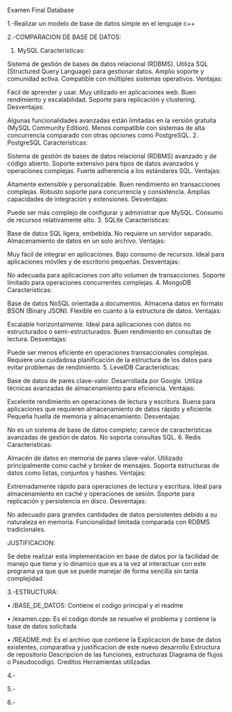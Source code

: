 Examen Final Database

1.-Realizar un modelo de base de datos simple en el lenguaje c++


2.-COMPARACION DE BASE DE DATOS:

1. MySQL
Características:

Sistema de gestión de bases de datos relacional (RDBMS).
Utiliza SQL (Structured Query Language) para gestionar datos.
Amplio soporte y comunidad activa.
Compatible con múltiples sistemas operativos.
Ventajas:

Fácil de aprender y usar.
Muy utilizado en aplicaciones web.
Buen rendimiento y escalabilidad.
Soporte para replicación y clustering.
Desventajas:

Algunas funcionalidades avanzadas están limitadas en la versión gratuita (MySQL Community Edition).
Menos compatible con sistemas de alta concurrencia comparado con otras opciones como PostgreSQL.
2. PostgreSQL
Características:

Sistema de gestión de bases de datos relacional (RDBMS) avanzado y de código abierto.
Soporte extensivo para tipos de datos avanzados y operaciones complejas.
Fuerte adherencia a los estándares SQL.
Ventajas:

Altamente extensible y personalizable.
Buen rendimiento en transacciones complejas.
Robusto soporte para concurrencia y consistencia.
Amplias capacidades de integración y extensiones.
Desventajas:

Puede ser más complejo de configurar y administrar que MySQL.
Consumo de recursos relativamente alto.
3. SQLite
Características:

Base de datos SQL ligera, embebida.
No requiere un servidor separado.
Almacenamiento de datos en un solo archivo.
Ventajas:

Muy fácil de integrar en aplicaciones.
Bajo consumo de recursos.
Ideal para aplicaciones móviles y de escritorio pequeñas.
Desventajas:

No adecuada para aplicaciones con alto volumen de transacciones.
Soporte limitado para operaciones concurrentes complejas.
4. MongoDB
Características:

Base de datos NoSQL orientada a documentos.
Almacena datos en formato BSON (Binary JSON).
Flexible en cuanto a la estructura de datos.
Ventajas:

Escalable horizontalmente.
Ideal para aplicaciones con datos no estructurados o semi-estructurados.
Buen rendimiento en consultas de lectura.
Desventajas:

Puede ser menos eficiente en operaciones transaccionales complejas.
Requiere una cuidadosa planificación de la estructura de los datos para evitar problemas de rendimiento.
5. LevelDB
Características:

Base de datos de pares clave-valor.
Desarrollada por Google.
Utiliza técnicas avanzadas de almacenamiento para eficiencia.
Ventajas:

Excelente rendimiento en operaciones de lectura y escritura.
Buena para aplicaciones que requieren almacenamiento de datos rápido y eficiente.
Pequeña huella de memoria y almacenamiento.
Desventajas:

No es un sistema de base de datos completo; carece de características avanzadas de gestión de datos.
No soporta consultas SQL.
6. Redis
Características:

Almacén de datos en memoria de pares clave-valor.
Utilizado principalmente como caché y broker de mensajes.
Soporta estructuras de datos como listas, conjuntos y hashes.
Ventajas:

Extremadamente rápido para operaciones de lectura y escritura.
Ideal para almacenamiento en caché y operaciones de sesión.
Soporte para replicación y persistencia en disco.
Desventajas:

No adecuado para grandes cantidades de datos persistentes debido a su naturaleza en memoria.
Funcionalidad limitada comparada con RDBMS tradicionales.


JUSTIFICACION:

 Se debe realizar esta implementacion en base de datos por la facilidad de manejo que tiene y lo dinamico que es a la vez al interactuar con este programa ya que que se puede manejar de forma sencilla sin tanta complejidad.

3.-ESTRUCTURA:

• /BASE_DE_DATOS: Contiene el codigo principal y el readme

• /examen.cpp: Es el codigo donde se resuelve el problema y contiene la base de datos solicitada

• /README.md: Es el archivo que contiene la 
Explicacion de base de datos existentes, comparativa y justificacion de este nuevo desarrollo
Estructura de repositorio
Descripcion de las funciones, estructuras
Diagrama de flujos o Pseudocodigo.
Creditos 
Herramientas utilizadas

4.-



5.-



6.-

